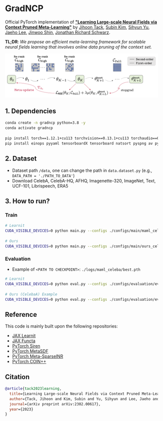 # GradNCP

Official PyTorch implementation of **["Learning Large-scale Neural Fields via Context Pruned Meta-Learning"](https://arxiv.org/abs/2302.00617)** by
[Jihoon Tack](https://jihoontack.github.io/),
[Subin Kim](https://subin-kim-cv.github.io/), 
[Sihyun Yu](https://sihyun.me/), 
[Jaeho Lee](https://jaeho-lee.github.io/), 
[Jinwoo Shin](https://alinlab.kaist.ac.kr/shin.html), 
[Jonathan Richard Schwarz](https://jonathan-schwarz.github.io/).

**TL;DR**: *We propose an efficient meta-learning framework for scalable neural fields learning that involves online data pruning of the context set.*
<p align="center">
    <img src=figure/concept_figure.png width="900"> 
</p>


## 1. Dependencies
```bash
conda create -n gradncp python=3.8 -y
conda activate gradncp

pip install torch==1.12.1+cu113 torchvision==0.13.1+cu113 torchaudio==0.12.1 --extra-index-url https://download.pytorch.org/whl/cu113
pip install einops pyyaml tensorboardX tensorboard natsort pyspng av pytorch_msssim lpips
```

## 2. Dataset
- Dataset path `/data`, one can change the path in `data.dataset.py` (e.g., `DATA_PATH = './PATH_TO_DATA'`)
- Download CelebA, CelebA-HQ, AFHQ, Imagenette-320, ImageNet, Text, UCF-101, Librispeech, ERA5

## 3. How to run?
### Train
```bash
# Learnit
CUDA_VISIBLE_DEVICES=0 python main.py --configs ./configs/main/maml_celeba.yaml

# Ours
CUDA_VISIBLE_DEVICES=0 python main.py --configs ./configs/main/ours_celeba.yaml
```

### Evaluation
- Example of `<PATH TO CHECKPOINT>`: `./logs/maml_celeba/best.pth`
```bash
# Learnit
CUDA_VISIBLE_DEVICES=0 python eval.py --configs ./configs/evaluation/eval_celeba.yaml --load_path ./logs/xxxx/best.model

# Ours (CelebaA) Example
CUDA_VISIBLE_DEVICES=0 python eval.py --configs ./configs/evaluation/eval_celeba_ours.yaml --load_path ./logs/xxxx/best.model
```

## Reference
This code is mainly built upon the following repositories:
- [JAX Learnit](https://github.com/tancik/learnit)
- [JAX Functa](https://github.com/deepmind/functa)
- [PyTorch Siren](https://github.com/lucidrains/siren-pytorch)
- [PyTorch MetaSDF](https://github.com/vsitzmann/metasdf)
- [PyTorch Meta-SparseINR](https://github.com/jaeho-lee/MetaSparseINR)
- [PyTorch COIN++](https://github.com/EmilienDupont/coinpp)

## Citation
```bibtex
@article{tack2023learning,
  title={Learning Large-scale Neural Fields via Context Pruned Meta-Learning},
  author={Tack, Jihoon and Kim, Subin and Yu, Sihyun and Lee, Jaeho and Shin, Jinwoo and Schwarz, Jonathan Richard},
  journal={arXiv preprint arXiv:2302.00617},
  year={2023}
}
```
